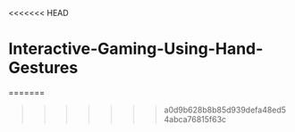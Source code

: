 <<<<<<< HEAD
# Interactive-Gaming-Using-Hand-Gestures
=======

>>>>>>> a0d9b628b8b85d939defa48ed54abca76815f63c
